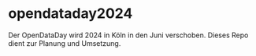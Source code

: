 # opendataday2024

Der OpenDataDay wird 2024 in Köln in den Juni verschoben. Dieses Repo dient zur Planung und Umsetzung.
